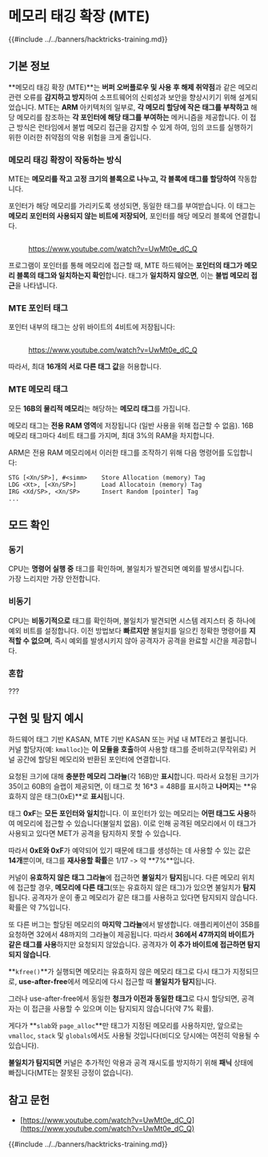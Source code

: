 # 메모리 태깅 확장 (MTE)

{{#include ../../banners/hacktricks-training.md}}

## 기본 정보

**메모리 태깅 확장 (MTE)**는 **버퍼 오버플로우 및 사용 후 해제 취약점**과 같은 메모리 관련 오류를 **감지하고 방지**하여 소프트웨어의 신뢰성과 보안을 향상시키기 위해 설계되었습니다. MTE는 **ARM** 아키텍처의 일부로, **각 메모리 할당에 작은 태그를 부착하고** 해당 메모리를 참조하는 **각 포인터에 해당 태그를 부여하는** 메커니즘을 제공합니다. 이 접근 방식은 런타임에서 불법 메모리 접근을 감지할 수 있게 하여, 임의 코드를 실행하기 위한 이러한 취약점의 악용 위험을 크게 줄입니다.

### **메모리 태깅 확장이 작동하는 방식**

MTE는 **메모리를 작고 고정 크기의 블록으로 나누고, 각 블록에 태그를 할당하여** 작동합니다.&#x20;

포인터가 해당 메모리를 가리키도록 생성되면, 동일한 태그를 부여받습니다. 이 태그는 **메모리 포인터의 사용되지 않는 비트에 저장되어**, 포인터를 해당 메모리 블록에 연결합니다.

<figure><img src="../../images/image (1202).png" alt=""><figcaption><p><a href="https://www.youtube.com/watch?v=UwMt0e_dC_Q">https://www.youtube.com/watch?v=UwMt0e_dC_Q</a></p></figcaption></figure>

프로그램이 포인터를 통해 메모리에 접근할 때, MTE 하드웨어는 **포인터의 태그가 메모리 블록의 태그와 일치하는지 확인**합니다. 태그가 **일치하지 않으면**, 이는 **불법 메모리 접근**을 나타냅니다.

### MTE 포인터 태그

포인터 내부의 태그는 상위 바이트의 4비트에 저장됩니다:

<figure><img src="../../images/image (1203).png" alt=""><figcaption><p><a href="https://www.youtube.com/watch?v=UwMt0e_dC_Q">https://www.youtube.com/watch?v=UwMt0e_dC_Q</a></p></figcaption></figure>

따라서, 최대 **16개의 서로 다른 태그 값**을 허용합니다.

### MTE 메모리 태그

모든 **16B의 물리적 메모리**는 해당하는 **메모리 태그**를 가집니다.

메모리 태그는 **전용 RAM 영역**에 저장됩니다 (일반 사용을 위해 접근할 수 없음). 16B 메모리 태그마다 4비트 태그를 가지며, 최대 3%의 RAM을 차지합니다.

ARM은 전용 RAM 메모리에서 이러한 태그를 조작하기 위해 다음 명령어를 도입합니다:
```
STG [<Xn/SP>], #<simm>    Store Allocation (memory) Tag
LDG <Xt>, [<Xn/SP>]       Load Allocatoin (memory) Tag
IRG <Xd/SP>, <Xn/SP>      Insert Random [pointer] Tag
...
```
## 모드 확인

### 동기

CPU는 **명령어 실행 중** 태그를 확인하며, 불일치가 발견되면 예외를 발생시킵니다.\
가장 느리지만 가장 안전합니다.

### 비동기

CPU는 **비동기적으로** 태그를 확인하며, 불일치가 발견되면 시스템 레지스터 중 하나에 예외 비트를 설정합니다. 이전 방법보다 **빠르지만** 불일치를 일으킨 정확한 명령어를 **지적할 수 없으며**, 즉시 예외를 발생시키지 않아 공격자가 공격을 완료할 시간을 제공합니다.

### 혼합

???

## 구현 및 탐지 예시

하드웨어 태그 기반 KASAN, MTE 기반 KASAN 또는 커널 내 MTE라고 불립니다.\
커널 할당자(예: `kmalloc`)는 **이 모듈을 호출**하여 사용할 태그를 준비하고(무작위로) 커널 공간에 할당된 메모리와 반환된 포인터에 연결합니다.

요청된 크기에 대해 **충분한 메모리 그라뉼**(각 16B)만 **표시**합니다. 따라서 요청된 크기가 35이고 60B의 슬랩이 제공되면, 이 태그로 첫 16\*3 = 48B를 표시하고 **나머지**는 **유효하지 않은 태그(0xE)**로 **표시**됩니다.

태그 **0xF**는 **모든 포인터와 일치**합니다. 이 포인터가 있는 메모리는 **어떤 태그도 사용**하여 메모리에 접근할 수 있습니다(불일치 없음). 이로 인해 공격된 메모리에서 이 태그가 사용되고 있다면 MET가 공격을 탐지하지 못할 수 있습니다.

따라서 **0xE와 0xF**가 예약되어 있기 때문에 태그를 생성하는 데 사용할 수 있는 값은 **14개**뿐이며, 태그를 **재사용할 확률**은 1/17 -> 약 **7%**입니다.

커널이 **유효하지 않은 태그 그라뉼**에 접근하면 **불일치**가 **탐지**됩니다. 다른 메모리 위치에 접근할 경우, **메모리에 다른 태그**(또는 유효하지 않은 태그)가 있으면 불일치가 **탐지**됩니다. 공격자가 운이 좋고 메모리가 같은 태그를 사용하고 있다면 탐지되지 않습니다. 확률은 약 7%입니다.

또 다른 버그는 할당된 메모리의 **마지막 그라뉼**에서 발생합니다. 애플리케이션이 35B를 요청하면 32에서 48까지의 그라뉼이 제공됩니다. 따라서 **36에서 47까지의 바이트가 같은 태그를 사용**하지만 요청되지 않았습니다. 공격자가 **이 추가 바이트에 접근하면 탐지되지 않습니다**.

**`kfree()`**가 실행되면 메모리는 유효하지 않은 메모리 태그로 다시 태그가 지정되므로, **use-after-free**에서 메모리에 다시 접근할 때 **불일치가 탐지**됩니다.

그러나 use-after-free에서 동일한 **청크가 이전과 동일한 태그**로 다시 할당되면, 공격자는 이 접근을 사용할 수 있으며 이는 탐지되지 않습니다(약 7% 확률).

게다가 **`slab`와 `page_alloc`**만 태그가 지정된 메모리를 사용하지만, 앞으로는 `vmalloc`, `stack` 및 `globals`에서도 사용될 것입니다(비디오 당시에는 여전히 악용될 수 있습니다).

**불일치가 탐지되면** 커널은 추가적인 악용과 공격 재시도를 방지하기 위해 **패닉** 상태에 빠집니다(MTE는 잘못된 긍정이 없습니다).

## 참고 문헌

- [https://www.youtube.com/watch?v=UwMt0e_dC_Q](https://www.youtube.com/watch?v=UwMt0e_dC_Q)

{{#include ../../banners/hacktricks-training.md}}
